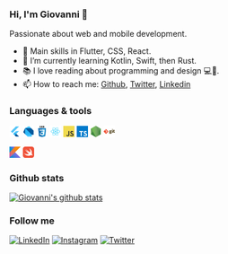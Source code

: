 ### Hi, I'm Giovanni 👋

Passionate about web and mobile development.

- 🚀 Main skills in Flutter, CSS, React.
- 🌱 I’m currently learning Kotlin, Swift, then Rust.
- 📚 I love reading about programming and design 💻🎨.
- 📫 How to reach me: [Github](https://github.com/giovannilondero/giovannilondero), [Twitter](https://twitter.com/GiovanniLondero/), [Linkedin](https://www.linkedin.com/in/giovanni-londero/)

### Languages & tools

<code><img height="20" src="https://raw.githubusercontent.com/github/explore/80688e429a7d4ef2fca1e82350fe8e3517d3494d/topics/flutter/flutter.png"></code>
<code><img height="20" src="https://raw.githubusercontent.com/github/explore/80688e429a7d4ef2fca1e82350fe8e3517d3494d/topics/dart/dart.png"></code>
<code><img height="20" src="https://raw.githubusercontent.com/github/explore/80688e429a7d4ef2fca1e82350fe8e3517d3494d/topics/css/css.png"></code>
<code><img height="20" src="https://raw.githubusercontent.com/github/explore/80688e429a7d4ef2fca1e82350fe8e3517d3494d/topics/react/react.png"></code>
<code><img height="20" src="https://raw.githubusercontent.com/github/explore/80688e429a7d4ef2fca1e82350fe8e3517d3494d/topics/javascript/javascript.png"></code>
<code><img height="20" src="https://raw.githubusercontent.com/github/explore/80688e429a7d4ef2fca1e82350fe8e3517d3494d/topics/typescript/typescript.png"></code>
<code><img height="20" src="https://raw.githubusercontent.com/github/explore/80688e429a7d4ef2fca1e82350fe8e3517d3494d/topics/nodejs/nodejs.png"></code>
<code><img height="20" src="https://raw.githubusercontent.com/github/explore/80688e429a7d4ef2fca1e82350fe8e3517d3494d/topics/git/git.png"></code>

<code><img height="20" src="https://raw.githubusercontent.com/github/explore/80688e429a7d4ef2fca1e82350fe8e3517d3494d/topics/kotlin/kotlin.png"></code>
<code><img height="20" src="https://raw.githubusercontent.com/github/explore/80688e429a7d4ef2fca1e82350fe8e3517d3494d/topics/swift/swift.png"></code>

### Github stats

<!--
[![trophy](https://github-profile-trophy.vercel.app/?username=giovannilondero&theme=onedark)](https://github.com/ryo-ma/github-profile-trophy)
-->

[![Giovanni's github stats](https://github-readme-stats.vercel.app/api?username=giovannilondero&show_icons=true&hide_title=true)]()

### Follow me

<a href="https://www.linkedin.com/in/giovanni-londero/" target="_blank"><img src="https://img.shields.io/badge/LinkedIn--0077B5?logo=linkedin&logoColor=white" alt="LinkedIn"></a>
<a href="https://www.instagram.com/giovannilondero/" target="_blank"><img src="https://img.shields.io/badge/Instagram--E4405F?logo=instagram&logoColor=white" alt="Instagram"></a>
<a href="https://twitter.com/GiovanniLondero/" target="_blank"><img src="https://img.shields.io/badge/Twitter--1877F2?logo=twitter&logoColor=white" alt="Twitter"></a>

<!--
**giovannilondero/giovannilondero** is a ✨ _special_ ✨ repository because its `README.md` (this file) appears on your GitHub profile.

Here are some ideas to get you started:

- 🔭 I’m currently working on ...
- 🌱 I’m currently learning ...
- 👯 I’m looking to collaborate on ...
- 🤔 I’m looking for help with ...
- 💬 Ask me about ...
- 📫 How to reach me: ...
- 😄 Pronouns: ...
- ⚡ Fun fact: ...
-->

